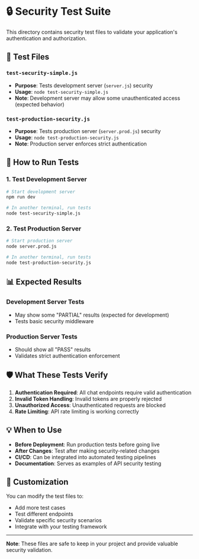 # 🔒 Security Test Suite

This directory contains security test files to validate your application's authentication and authorization.

## 📁 Test Files

### `test-security-simple.js`
- **Purpose**: Tests development server (`server.js`) security
- **Usage**: `node test-security-simple.js`
- **Note**: Development server may allow some unauthenticated access (expected behavior)

### `test-production-security.js`
- **Purpose**: Tests production server (`server.prod.js`) security
- **Usage**: `node test-production-security.js`
- **Note**: Production server enforces strict authentication

## 🚀 How to Run Tests

### 1. Test Development Server
```bash
# Start development server
npm run dev

# In another terminal, run tests
node test-security-simple.js
```

### 2. Test Production Server
```bash
# Start production server
node server.prod.js

# In another terminal, run tests
node test-production-security.js
```

## 📊 Expected Results

### Development Server Tests
- May show some "PARTIAL" results (expected for development)
- Tests basic security middleware

### Production Server Tests
- Should show all "PASS" results
- Validates strict authentication enforcement

## 🛡️ What These Tests Verify

1. **Authentication Required**: All chat endpoints require valid authentication
2. **Invalid Token Handling**: Invalid tokens are properly rejected
3. **Unauthorized Access**: Unauthenticated requests are blocked
4. **Rate Limiting**: API rate limiting is working correctly

## 💡 When to Use

- **Before Deployment**: Run production tests before going live
- **After Changes**: Test after making security-related changes
- **CI/CD**: Can be integrated into automated testing pipelines
- **Documentation**: Serves as examples of API security testing

## 🔧 Customization

You can modify the test files to:
- Add more test cases
- Test different endpoints
- Validate specific security scenarios
- Integrate with your testing framework

---

**Note**: These files are safe to keep in your project and provide valuable security validation. 